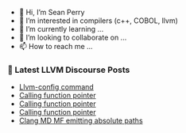 - 👋 Hi, I’m Sean Perry
- 👀 I’m interested in compilers (c++, COBOL, llvm)
- 🌱 I’m currently learning ...
- 💞️ I’m looking to collaborate on ...
- 📫 How to reach me ...

<!---
s66perry/s66perry is a ✨ special ✨ repository because its `README.md` (this file) appears on your GitHub profile.
You can click the Preview link to take a look at your changes.
--->
### 📕 Latest LLVM Discourse Posts

<!-- DISCOURSE-LLVM:START -->
- [Llvm-config command](https://discourse.llvm.org/t/llvm-config-command/67454#post_1)
- [Calling function pointer](https://discourse.llvm.org/t/calling-function-pointer/67452#post_3)
- [Calling function pointer](https://discourse.llvm.org/t/calling-function-pointer/67452#post_2)
- [Calling function pointer](https://discourse.llvm.org/t/calling-function-pointer/67452#post_1)
- [Clang MD MF emitting absolute paths](https://discourse.llvm.org/t/clang-md-mf-emitting-absolute-paths/67450#post_1)
<!-- DISCOURSE-LLVM:END -->
